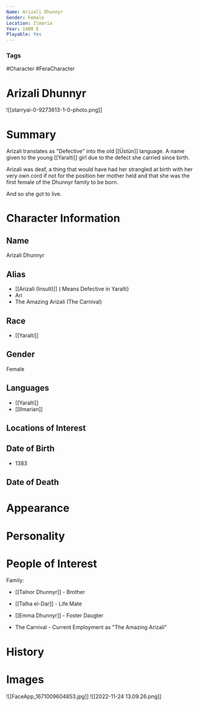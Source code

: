```yaml
---
Name: Arizali Dhunnyr
Gender: Female
Location: Ilmaria
Year: 1400 E
Playable: Yes
---
```


### Tags
#Character #FeraCharacter

# Arizali Dhunnyr
![[starryai-0-9273613-1-0-photo.png]]

# Summary

Arizali translates as "Defective" into the old [[Üstün]] language. A name given to the young [[Yaralti]] girl due to the defect she carried since birth. 

Arizali was deaf, a thing that would have had her strangled at birth with her very own cord if not for the position her mother held and that she was the first female of the Dhunnyr family to be born. 

And so she got to live. 

# Character Information

## Name
Arizali Dhunnyr

## Alias
- [[Arizali (Insult)]] ( Means Defective in Yaralti)
- Ari
- The Amazing Arizali (The Carnival) 

## Race
- [[Yaralti]]

## Gender
Female

## Languages
- [[Yaralti]]
- [[Ilmarian]] 

## Locations of Interest

## Date of Birth
- 1383 

## Date of Death

# Appearance

# Personality

# People of Interest

Family:
- [[Talnor Dhunnyr]] - Brother
- [[Talha el-Dar]] - Life Mate
- [[Emma Dhunnyr]] - Foster Daugter 

- The Carnival - Current Employment as "The Amazing Arizali" 

# History

# Images
![[FaceApp_1671009604853.jpg]]
![[2022-11-24 13.09.26.png]]

